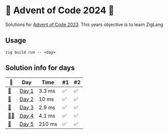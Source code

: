 # 🎄 Advent of Code 2024 🎄
Solutions for [Advent of Code 2023](https://adventofcode.com/2024). This years objective is to learn ZigLang
## Usage
```zig build run -- <day>```
## Solution info for days
| 🎄 | Day | Time | #1 | #2 |
| --- | --- | --- | --- | --- |
| [👼](https://adventofcode.com/2024/day/1) | [Day 1](./src/aoc1/aoc1.zig) | 3.3 ms | ✅ | ✅ |
| [🎅](https://adventofcode.com/2024/day/2) | [Day 2](./src/aoc2/aoc2.zig) | 10 ms | ✅ | ✅ |
| [🤶](https://adventofcode.com/2024/day/3) | [Day 3](./src/aoc3/aoc3.zig) | 2.9 ms | ✅ | ✅ |
| [🧑‍🎄](https://adventofcode.com/2024/day/4) | [Day 4](./src/aoc4/aoc4.zig) | 4.1 ms | ✅ | ✅ |
| [🧝](https://adventofcode.com/2024/day/5) | [Day 5](./src/aoc5/aoc5.zig) | 210 ms | ✅ | ✅ |